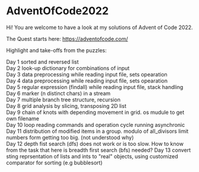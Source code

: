 # AdventOfCode2022

Hi! You are welcome to have a look at my solutions of Advent of Code 2022.

The Quest starts here: https://adventofcode.com/

Highlight and take-offs from the puzzles:

Day  1  sorted and reversed list<br>
Day  2  look-up dictionary for combinations of input<br>
Day  3  data preprocessing while reading input file, sets opearation<br>
Day  4  data preprocessing while reading input file, sets opearation<br>
Day  5  regular expression (findall) while reading input file, stack handling<br>
Day  6  marker (n distinct chars) in a stream <br>
Day  7  multiple branch tree structure, recursion<br>
Day  8  grid analysis by slicing, transposing 2D list<br>
Day  9  chain of knots with depending movement in grid. os mudule to get own filename<br>
Day  10  loop reading commands and operation cycle running asynchronic<br>
Day  11  distribution of modified items in a group. modulo of all_divisors limit numbers form getting too big. (not understood why)<br>
Day  12  depth fist search (dfs) does not work or is too slow. How to know from the task that here is breadth first search (bfs) needed?
Day  13  convert sting reprsentation of lists and ints to "real" objects, using customized comparator for sorting (e.g bubblesort)
